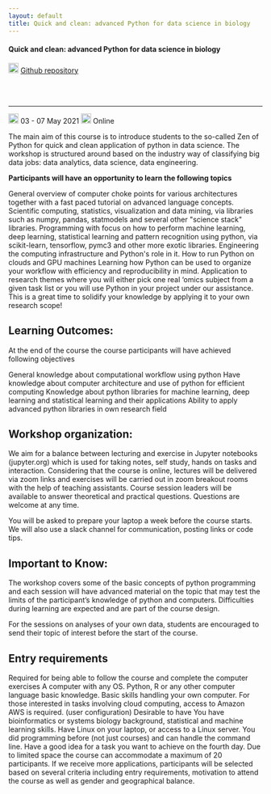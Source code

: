 ```yaml
---
layout: default
title: Quick and clean: advanced Python for data science in biology
---
```


#### Quick and clean: advanced Python for data science in biology
<img border="0" src="https://www.svgrepo.com/show/305241/github.svg" width="20" height="20"> [Github repository](https://github.com/NBISweden/workshop-advanced-python)


<br>
<br>
<hr>

<img border="0" src="https://www.svgrepo.com/show/20800/event-date-and-time-symbol.svg" width="20" height="20"> 03 - 07 May 2021
<img border="0" src="https://www.svgrepo.com/show/4199/placeholder-on-a-map.svg" width="20" height="20"> Online

The main aim of this course is to introduce students to the so-called Zen of Python for quick and clean application of python in data science. The workshop is structured around  based on the industry way of classifying big data jobs: data analytics, data science, data engineering.

**Participants will have an opportunity to learn the following topics**

General overview of computer choke points for various architectures together with a fast paced tutorial on advanced language concepts.
Scientific computing, statistics, visualization and data mining, via libraries such as numpy, pandas, statmodels and several other "science stack" libraries.
Programming with focus on how to perform machine learning, deep learning, statistical learning and pattern recognition using python, via scikit-learn, tensorflow, pymc3 and other more exotic libraries.
Engineering the computing infrastructure and Python's role in it. How to run Python on clouds and GPU machines
Learning how Python can be used to organize your workflow with efficiency and reproducibility in mind.
Application to research themes where you will either pick one real ‘omics subject from a given task list or you will use Python in your project under our assistance. This is a great time to solidify your knowledge by applying it to your own research scope!


## Learning Outcomes:

At the end of the course the course participants will have achieved following objectives

General knowledge about computational workflow using python
Have knowledge about computer architecture and use of python for efficient computing
Knowledge about python libraries for machine learning, deep learning and statistical learning and their applications
Ability to apply advanced python libraries in own research field

## Workshop organization:

We aim for a balance between lecturing and exercise in Jupyter notebooks (jupyter.org) which is used for taking notes, self study, hands on tasks and interaction. Considering that the course is online, lectures will be delivered via zoom links and exercises will be carried out in zoom breakout rooms with the help of teaching assistants. Course session leaders will be available to answer theoretical and practical questions. Questions are welcome at any time.

You will be asked to prepare your laptop a week before the course starts. We will also use a slack channel for communication, posting links or code tips.

## Important to Know:

The workshop covers some of the basic concepts of python programming and each session will have advanced material on the topic that may test the limits of the participant’s knowledge of python and computers. Difficulties during learning are expected and are part of the course design.

For the sessions on analyses of your own data, students are encouraged to send their topic of interest before the start of the course.

## Entry requirements

Required for being able to follow the course and complete the computer exercises
A computer with any OS.
Python, R or any other computer language basic knowledge.
Basic skills handling your own computer.
For those interested in tasks involving cloud computing, access to Amazon AWS is required. (user configuration)
Desirable to have
You have bioinformatics or systems biology background, statistical and machine learning skills.
Have Linux on your laptop, or access to a Linux server.
You did programming before (not just courses) and can handle the command line.
Have a good idea for a task you want to achieve on the fourth day.
Due to limited space the course can accommodate a maximum of 20 participants. If we receive more applications, participants will be selected based on several criteria including entry requirements, motivation to attend the course as well as gender and geographical balance.
